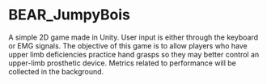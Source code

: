 # BEAR_JumpyBois
A simple 2D game made in Unity. User input is either through the keyboard or EMG signals. The objective of this game is to allow players who have upper limb deficiencies practice hand grasps so they may better control an upper-limb prosthetic device. Metrics related to performance will be collected in the background.
